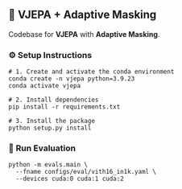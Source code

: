 <h2>🧠 VJEPA + Adaptive Masking</h2>

<p>Codebase for <strong>VJEPA</strong> with <strong>Adaptive Masking</strong>.</p>

<h3>⚙️ Setup Instructions</h3>

<pre><code># 1. Create and activate the conda environment
conda create -n vjepa python=3.9.23
conda activate vjepa

# 2. Install dependencies
pip install -r requirements.txt

# 3. Install the package
python setup.py install
</code></pre>

<h3>🚀 Run Evaluation</h3>

<pre><code>python -m evals.main \
  --fname configs/eval/vith16_in1k.yaml \
  --devices cuda:0 cuda:1 cuda:2
</code></pre>

